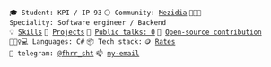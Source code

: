 <code>🎓 Student: KPI / IP-93</code>
<code>⚪ Community: [Mezidia](https://github.com/mezidia)</code>
<code>👩🏻‍🌾 Speciality: Software engineer / Backend</code><br>
<code>💡 [Skills](SKILLS.md)</code>
<code>🧻 [Projects](PROJECTS.md)</code>
<code>📢 [Public talks: 0](TALKS.md)</code>
<code>👀 [Open-source contribution](CONTRIBUTION.md)</code><br>
<code>🙎🏻‍♀️💻 Languages: C#</code>
<code>📦 Tech stack:</code>
<code>🪙 [Rates](RATES.md)</code><br>
<code>💬 telegram: [@fhrr_sht](https://t.me/fhrr_sht)</code>
<code>📫 [my-email](sichkar.tetiana@lll.kpi.ua)</code>

